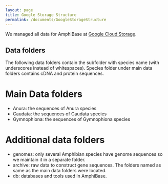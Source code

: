 ```yaml
---
layout: page
title: Google Storage Structure
permalink: /documents/GoogleStorageStructure
---
```


We managed all data for AmphiBase at [Google Cloud Storage](https://console.cloud.google.com/storage/browser/tklab-amphibase/).

## Data folders
The following data folders contain the subfolder with species name (with underscores instead of whitespaces). 
Species folder under main data folders contains cDNA and protein sequences. 

# Main Data folders
* Anura: the sequences of Anura species
* Caudata: the sequences of Caudata species
* Gymnophiona: the sequences of Gymnophiona species

# Additional data folders
* genomes: only several Amphibian species have genome sequences so we maintain it in a separate folder.
* archive: raw data to construct gene sequences. The folders named as same as the main data folders were located.
* db: databases and tools used in AmphiBase.

[jekyll-organization]: https://github.com/jekyll
